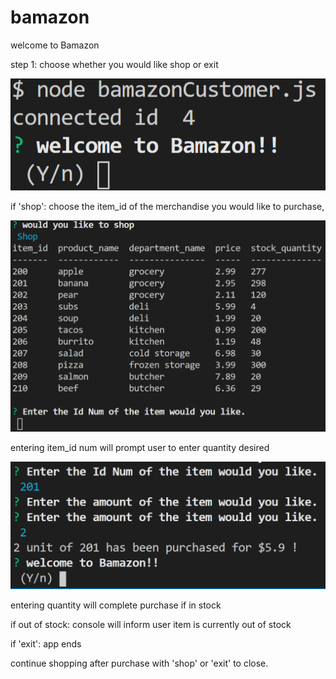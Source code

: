 # bamazon
welcome to Bamazon

step 1: choose whether you would like shop or exit

![start](./cap2.png)

if 'shop': choose the item_id of the merchandise you would like to purchase, 

![body](./cap3.png)

entering item_id num will prompt user to enter quantity desired

![end](./cap5.png)

entering quantity will complete purchase if in stock

if out of stock: console will inform user item is currently out of stock

if 'exit': app ends

continue shopping after purchase with 'shop' or 'exit' to close.


